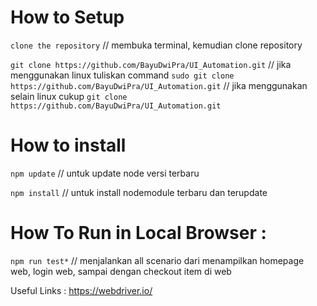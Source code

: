 # How to Setup

`clone the repository`
// membuka terminal, kemudian clone repository

`git clone https://github.com/BayuDwiPra/UI_Automation.git`
// jika menggunakan linux tuliskan command `sudo git clone https://github.com/BayuDwiPra/UI_Automation.git`
// jika menggunakan selain linux cukup `git clone https://github.com/BayuDwiPra/UI_Automation.git`

# How to install

`npm update`
// untuk update node versi terbaru

`npm install`
// untuk install nodemodule terbaru dan terupdate

# How To Run in Local Browser :

`npm run test*`
// menjalankan all scenario dari menampilkan homepage web, login web, sampai dengan checkout item di web

Useful Links :
https://webdriver.io/
